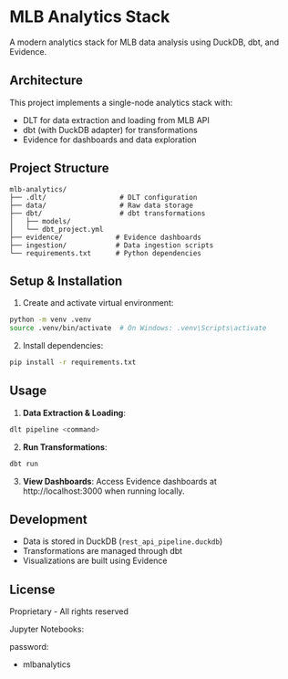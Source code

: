 # MLB Analytics Stack

A modern analytics stack for MLB data analysis using DuckDB, dbt, and Evidence.

## Architecture

This project implements a single-node analytics stack with:
- DLT for data extraction and loading from MLB API
- dbt (with DuckDB adapter) for transformations
- Evidence for dashboards and data exploration

## Project Structure

```
mlb-analytics/
├── .dlt/                  # DLT configuration
├── data/                  # Raw data storage
├── dbt/                   # dbt transformations
│   ├── models/
│   └── dbt_project.yml
├── evidence/             # Evidence dashboards
├── ingestion/            # Data ingestion scripts
└── requirements.txt      # Python dependencies
```

## Setup & Installation

1. Create and activate virtual environment:
```bash
python -m venv .venv
source .venv/bin/activate  # On Windows: .venv\Scripts\activate
```

2. Install dependencies:
```bash
pip install -r requirements.txt
```

## Usage

1. **Data Extraction & Loading**:
```bash
dlt pipeline <command>
```

2. **Run Transformations**:
```bash
dbt run
```

3. **View Dashboards**:
Access Evidence dashboards at http://localhost:3000 when running locally.

## Development

- Data is stored in DuckDB (`rest_api_pipeline.duckdb`)
- Transformations are managed through dbt
- Visualizations are built using Evidence

## License

Proprietary - All rights reserved

Jupyter Notebooks:

password: 
- mlbanalytics